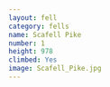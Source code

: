 ```yaml
---
layout: fell
category: fells
name: Scafell Pike
number: ﻿1
height: 978
climbed: Yes
image: Scafell_Pike.jpg
---
```

